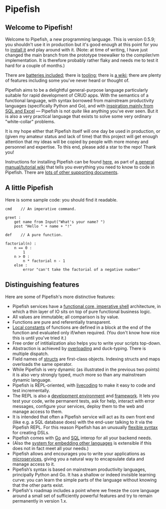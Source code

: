# Pipefish

## Welcome to Pipefish!

Welcome to Pipefish, a new programming language. This is version 0.5.9; you shouldn't use it in production but it's good enough at this point for you to [install it](https://github.com/landry-some/Pipefish/wiki/Installing-and-using-Pipefish) and play around with it. (Note: at time of writing, I have just changed the main branch from the prototype treewalker to the compiler/vm implementation. It is therefore probably rather flaky and needs me to test it hard for a couple of months.)

There are [batteries included](https://github.com/landry-some/Pipefish/wiki/Imports-and-libraries#libraries); there is [tooling](https://github.com/landry-some/Pipefish/wiki/Developing-in-Pipefish); there is [a wiki](https://github.com/landry-some/Pipefish/wiki); there are plenty of features including some you've never heard or thought of.

Pipefish aims to be a delightful general-purpose language particularly suitable for rapid development of CRUD apps. With the semantics of a functional language, with syntax borrowed from mainstream productivity languages (specifically Python and Go), and with [inspiration mainly from SQL and Excel](https://github.com/landry-some/Pipefish/blob/main/docs/pipefish-a-high-level-view.md) — Pipefish is not *quite* like anything you've ever seen. But it is also a very practical language that exists to solve some very ordinary "white-collar" problems.

It is my hope either that Pipefish itself will one day be used in production, or (given my amateur status and lack of time) that this project will get enough attention that my ideas will be copied by people with more money and personnel and expertise. To this end, please add a star to the repo! Thank you!

Instructions for installing Pipefish can be found [here](https://github.com/landry-some/Pipefish/wiki/Installing-and-using-Pipefish), as part of [a general manual/tutorial wiki](https://github.com/landry-some/Pipefish/wiki) that tells you everything you need to know to code in Pipefish. There are [lots of other supporting documents](https://github.com/landry-some/Pipefish/tree/main/docs).

## A little Pipefish

Here is some sample code: you should find it readable.

```
cmd    // An imperative command.

greet :
    get name from Input("What's your name? ")
    post "Hello " + name + "!"

def    // A pure function.

factorial(n) :
    n == 0 :
        1
    n > 0 :
        n * factorial n - 1
    else :
        error "can't take the factorial of a negative number"
```

## Distinguishing features

Here are some of Pipefish's more distinctive features:

* Pipefish services have a [functional core, imperative shell](https://github.com/landry-some/Pipefish/blob/main/docs/functional-core-imperative-shell.md) architecture, in which a thin layer of IO sits on top of pure functional business logic.
* All values are immutable; all comparison is by value.
* Functions are pure and referentially transparent.
* [Local constants](https://github.com/landry-some/Pipefish/wiki/Local-constants-and-inner-functions#local-constants) of functions are defined in a block at the end of the function and evaluated only if/when required. (You don't know how nice this is until you've tried it.)
* Free order of intitialization also helps you to write your scripts top-down.
* Abstraction is achieved by [overloading](https://github.com/landry-some/Pipefish/wiki/Function-signatures-and-overloading#overloading) and duck-typing. There is multiple dispatch.
* Field names of [structs](https://github.com/landry-some/Pipefish/wiki/Structs) are first-class objects. Indexing structs and maps overloads the same operator.
* While Pipefish is very dynamic (as illustrated in the previous two points) it is also very strongly typed, much more so than any mainstream dynamic language.
* Pipefish is REPL-oriented, with [livecoding](https://github.com/landry-some/Pipefish/wiki/Livecoding) to make it easy to code and test incrementally.
* The REPL is also a [development environment](https://github.com/landry-some/Pipefish/wiki/Developing-in-Pipefish) and [framework](https://github.com/landry-some/Pipefish/wiki/Client-and-server). It lets you test your code, write permanent tests, ask for help, interact with error messages, configure your services, deploy them to the web and manage access to them.
* It is intended that often a Pipefish service will act as its own front end (like e.g. a SQL database does) with the end-user talking to it via the Pipefish REPL. For this reason Pipefish has an unusually [flexible syntax](https://github.com/landry-some/Pipefish/wiki/Infixes,-postfixes,-etc) for creating DSLs.
* Pipefish comes with [Go](https://github.com/landry-some/Pipefish/wiki/Golang-interop) and [SQL](https://github.com/landry-some/Pipefish/wiki/SQL-interop) interop for all your backend needs.
* (Also the [system for embedding other languages](https://github.com/landry-some/Pipefish/wiki/Snippets) is extensible if this does not in fact meet all your needs.)
* Pipefish allows and encourages you to write your applications as [microservices](https://github.com/landry-some/Pipefish/wiki/Microservices), giving you a natural way to encapsulate data and manage access to it.
* Pipefish’s syntax is based on mainstream productivity languages, principally Python and Go. It has a shallow or indeed invisible learning curve: you can learn the simple parts of the language without knowing that the other parts exist.
* Pipefish's roadmap includes a point where we freeze the core language around a small set of sufficiently powerful features and try to remain permanently in version 1.x.
